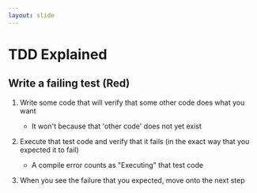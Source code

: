 ```yaml
---
layout: slide
---
```


# TDD Explained

## Write a failing test (Red)

1. Write some code that will verify that some other code does what you want

    - It won't because that 'other code' does not yet exist

2. Execute that test code and verify that it fails (in the exact way that you expected it to fail)

    - A compile error counts as "Executing" that test code

3. When you see the failure that you expected, move onto the next step

